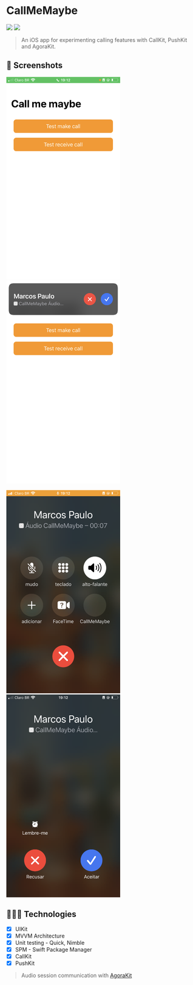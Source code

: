 # CallMeMaybe

<img src="https://img.shields.io/badge/Swift-FA7343?style=for-the-badge&logo=swift&logoColor=white">
<img src="https://img.shields.io/badge/Code%20coverage-82%20%25-blue.svg">

> An iOS app for experimenting calling features with CallKit, PushKit and AgoraKit.

## 📱 Screenshots

<img width="300" src="https://github.com/marcos1262/CallMeMaybe/blob/main/screenshot1.PNG">        <img width="300" src="https://github.com/marcos1262/CallMeMaybe/blob/main/screenshot2.PNG">

<img width="300" src="https://github.com/marcos1262/CallMeMaybe/blob/main/screenshot3.PNG">        <img width="300" src="https://github.com/marcos1262/CallMeMaybe/blob/main/screenshot4.PNG">

## 👩🏾‍💻 Technologies
- [x] UIKit
- [x] MVVM Architecture
- [x] Unit testing - Quick, Nimble
- [x] SPM - Swift Package Manager
- [x] CallKit
- [x] PushKit

> Audio session communication with [AgoraKit](https://docs.agora.io/en/video-calling/get-started/get-started-sdk?platform=ios)
